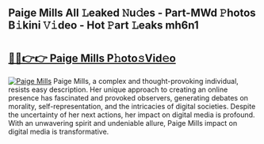 ## Paige Mills All 𝙻eaked 𝙽u𝚍es - Part-MWd 𝙿hotos B𝚒kini 𝚅𝚒deo - Hot 𝙿art 𝙻eaks mh6n1

# <h2><a href="http://ld5b3qu.urlbe.top/?page=Paige+Mills">🔗🔗👉👉 Paige Mills P𝚑oto𝚜Vid𝚎o</a></h2>

[![Paige Mills](https://i.imgur.com/eBuTRDB.gif)](http://ld5b3qu.urlbe.top/?page=Paige+Mills)
Paige Mills, a complex and thought-provoking individual, resists easy description. Her unique approach to creating an online presence has fascinated and provoked observers, generating debates on morality, self-representation, and the intricacies of digital societies. Despite the uncertainty of her next actions, her impact on digital media is profound. With an unwavering spirit and undeniable allure, Paige Mills impact on digital media is transformative.
